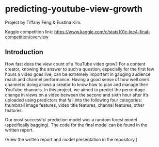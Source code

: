 # predicting-youtube-view-growth
Project by Tiffany Feng & Eustina Kim.

Kaggle competition link: https://www.kaggle.com/c/stats101c-lec4-final-competition/overview


## Introduction

How fast does the view count of a YouTube video grow? For a content creator, knowing the answer to such a question, especially for the first few hours a video goes live, can be extremely important in gauging audience reach and channel performance. Having a good sense of how well one’s channel is doing allows a creator to know how to plan and manage their YouTube channels. In this project, we aimed to predict the percentage change in views on a video between the second and sixth hour after it’s uploaded using predictors that fall into the following four categories: thumbnail image features, video title features, channel features, other features.

Our most successful prediction model was a random forest model (specifically bagging). The code for the final model can be found in the written report.

(View the written report and model presentation in the repository.)
